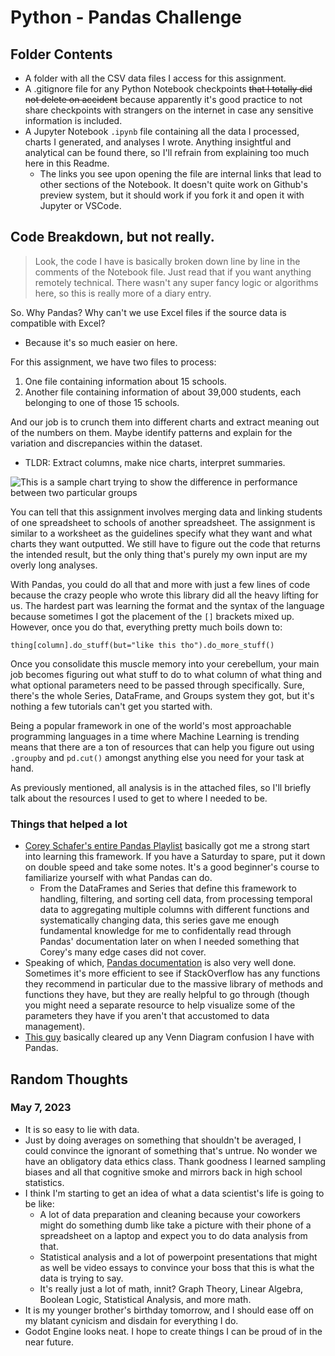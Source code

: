 # Python - Pandas Challenge

## Folder Contents
- A folder with all the CSV data files I access for this assignment.
- A .gitignore file for any Python Notebook checkpoints ~~that I totally did not delete on accident~~ because apparently it's good practice to not share checkpoints with strangers on the internet in case any sensitive information is included.
- A Jupyter Notebook `.ipynb` file containing all the data I processed, charts I generated, and analyses I wrote. Anything insightful and analytical can be found there, so I'll refrain from explaining too much here in this Readme.
  - The links you see upon opening the file are internal links that lead to other sections of the Notebook. It doesn't quite work on Github's preview system, but it should work if you fork it and open it with Jupyter or VSCode.

## Code Breakdown, but not really.
> Look, the code I have is basically broken down line by line in the comments of the Notebook file. Just read that if you want anything remotely technical. There wasn't any super fancy logic or algorithms here, so this is really more of a diary entry.

So. Why Pandas? Why can't we use Excel files if the source data is compatible with Excel?
- Because it's so much easier on here.

For this assignment, we have two files to process:
1. One file containing information about 15 schools.
2. Another file containing information of about 39,000 students, each belonging to one of those 15 schools.

And our job is to crunch them into different charts and extract meaning out of the numbers on them. Maybe identify patterns and explain for the variation and discrepancies within the dataset.
- TLDR: Extract columns, make nice charts, interpret summaries.

![This is a sample chart trying to show the difference in performance between two particular groups](https://cdn.discordapp.com/attachments/939673945240637450/1104946869064441926/image.png)

You can tell that this assignment involves merging data and linking students of one spreadsheet to schools of another spreadsheet. The assignment is similar to a worksheet as the guidelines specify what they want and what charts they want outputted. We still have to figure out the code that returns the intended result, but the only thing that's purely my own input are my overly long analyses.

With Pandas, you could do all that and more with just a few lines of code because the crazy people who wrote this library did all the heavy lifting for us. The hardest part was learning the format and the syntax of the language because sometimes I got the placement of the `[]` brackets mixed up. However, once you do that, everything pretty much boils down to:
```
thing[column].do_stuff(but="like this tho").do_more_stuff()
```
Once you consolidate this muscle memory into your cerebellum, your main job becomes figuring out what stuff to do to what column of what thing and what optional parameters need to be passed through specifically. Sure, there's the whole Series, DataFrame, and Groups system they got, but it's nothing a few tutorials can't get you started with.

Being a popular framework in one of the world's most approachable programming languages in a time where Machine Learning is trending means that there are a ton of resources that can help you figure out using `.groupby` and `pd.cut()` amongst anything else you need for your task at hand.

As previously mentioned, all analysis is in the attached files, so I'll briefly talk about the resources I used to get to where I needed to be.

### Things that helped a lot
- [Corey Schafer's entire Pandas Playlist](https://www.youtube.com/playlist?list=PL-osiE80TeTsWmV9i9c58mdDCSskIFdDS) basically got me a strong start into learning this framework. If you have a Saturday to spare, put it down on double speed and take some notes. It's a good beginner's course to familiarize yourself with what Pandas can do.
  - From the DataFrames and Series that define this framework to handling, filtering, and sorting cell data, from processing temporal data to aggregating multiple columns with different functions and systematically changing data, this series gave me enough fundamental knowledge for me to confidentally read through Pandas' documentation later on when I needed something that Corey's many edge cases did not cover.
- Speaking of which, [Pandas documentation](https://pandas.pydata.org/docs/dev/index.html) is also very well done. Sometimes it's more efficient to see if StackOverflow has any functions they recommend in particular due to the massive library of methods and functions they have, but they are really helpful to go through (though you might need a separate resource to help visualize some of the parameters they have if you aren't that accustomed to data management).
- [This guy](https://towardsdatascience.com/how-to-merge-pandas-dataframes-221e49c41bec) basically cleared up any Venn Diagram confusion I have with Pandas. 

## Random Thoughts
### May 7, 2023
- It is so easy to lie with data.
- Just by doing averages on something that shouldn't be averaged, I could convince the ignorant of something that's untrue. No wonder we have an obligatory data ethics class. Thank goodness I learned sampling biases and all that cognitive smoke and mirrors back in high school statistics. 
- I think I'm starting to get an idea of what a data scientist's life is going to be like:
  - A lot of data preparation and cleaning because your coworkers might do something dumb like take a picture with their phone of a spreadsheet on a laptop and expect you to do data analysis from that.
  - Statistical analysis and a lot of powerpoint presentations that might as well be video essays to convince your boss that this is what the data is trying to say.
  - It's really just a lot of math, innit? Graph Theory, Linear Algebra, Boolean Logic, Statistical Analysis, and more math.
- It is my younger brother's birthday tomorrow, and I should ease off on my blatant cynicism and disdain for everything I do.
- Godot Engine looks neat. I hope to create things I can be proud of in the near future.
